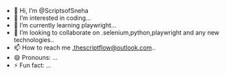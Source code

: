 - 👋 Hi, I’m @ScriptsofSneha
- 👀 I’m interested in coding...
- 🌱 I’m currently learning playwright...
- 💞️ I’m looking to collaborate on .selenium,python,playwright and any new technologies..
- 📫 How to reach me .thescriptflow@outlook.com..
- 😄 Pronouns: ...
- ⚡ Fun fact: ...

<!---
ScriptsofSneha/ScriptsofSneha is a ✨ special ✨ repository because its `README.md` (this file) appears on your GitHub profile.
You can click the Preview link to take a look at your changes.
--->

